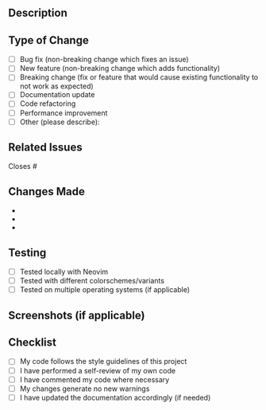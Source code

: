 ## Description

<!-- Provide a brief description of your changes -->

## Type of Change

<!-- Mark the relevant option with an "x" -->

- [ ] Bug fix (non-breaking change which fixes an issue)
- [ ] New feature (non-breaking change which adds functionality)
- [ ] Breaking change (fix or feature that would cause existing functionality to not work as expected)
- [ ] Documentation update
- [ ] Code refactoring
- [ ] Performance improvement
- [ ] Other (please describe):

## Related Issues

<!-- Link any related issues here using #issue_number -->

Closes #

## Changes Made

<!-- List the key changes in this PR -->

-
-
-

## Testing

<!-- Describe how you tested your changes -->

- [ ] Tested locally with Neovim
- [ ] Tested with different colorschemes/variants
- [ ] Tested on multiple operating systems (if applicable)

## Screenshots (if applicable)

<!-- Add screenshots to help explain your changes -->

## Checklist

- [ ] My code follows the style guidelines of this project
- [ ] I have performed a self-review of my own code
- [ ] I have commented my code where necessary
- [ ] My changes generate no new warnings
- [ ] I have updated the documentation accordingly (if needed)
